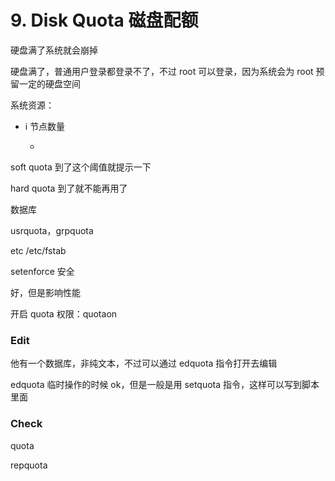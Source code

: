 # 9. Disk Quota 磁盘配额

硬盘满了系统就会崩掉

硬盘满了，普通用户登录都登录不了，不过 root 可以登录，因为系统会为 root 预留一定的硬盘空间

系统资源：

- i 节点数量

  -

soft quota 到了这个阈值就提示一下

hard quota 到了就不能再用了

数据库

usrquota，grpquota

etc /etc/fstab

setenforce 安全

好，但是影响性能

开启 quota 权限：quotaon

### Edit

他有一个数据库，非纯文本，不过可以通过 edquota 指令打开去编辑

edquota 临时操作的时候 ok，但是一般是用 setquota 指令，这样可以写到脚本里面

### Check

quota

repquota
